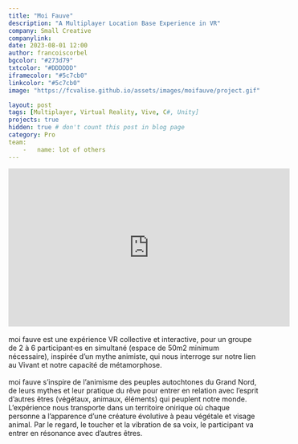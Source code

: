 ```yaml
---
title: "Moi Fauve"
description: "A Multiplayer Location Base Experience in VR"
company: Small Creative
companylink: 
date: 2023-08-01 12:00
author: francoiscorbel
bgcolor: "#273d79"
txtcolor: "#DDDDDD"
iframecolor: "#5c7cb0"
linkcolor: "#5c7cb0"
image: "https://fcvalise.github.io/assets/images/moifauve/project.gif"

layout: post
tags: [Multiplayer, Virtual Reality, Vive, C#, Unity]
projects: true
hidden: true # don't count this post in blog page
category: Pro
team:
    -   name: lot of others
---
```


<div class="video general-margin">
    <iframe width="560" height="315" src="https://www.youtube.com/embed/a_TV1Ujf3UQ?si=QneEuIevJGxtdEhw" frameborder="0" allowfullscreen></iframe>
</div>

<div class="text justify general-margin">
<br>
moi fauve est une expérience VR collective et interactive, pour un groupe de 2 à 6 participant·es en simultané (espace de 50m2 minimum nécessaire), inspirée d’un mythe animiste, qui nous interroge sur notre lien au Vivant et notre capacité de métamorphose.
<br>
<br>
moi fauve s’inspire de l’animisme des peuples autochtones du Grand Nord, de leurs mythes et leur pratique du rêve pour entrer en relation avec l’esprit d’autres êtres (végétaux, animaux, éléments) qui peuplent notre monde.
L’expérience nous transporte dans un territoire onirique où chaque personne a l’apparence d’une créature évolutive à peau végétale et visage animal. Par le regard, le toucher et la vibration de sa voix, le participant va entrer en résonance avec d’autres êtres.
<br>

</div>

<div class="text justify general-margin">
<br>
<br>

</div>
